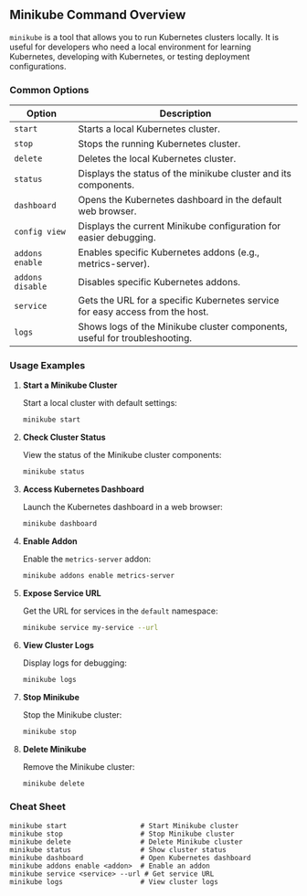 ## Minikube Command Overview

`minikube` is a tool that allows you to run Kubernetes clusters locally. It is useful for developers who need a local environment for learning Kubernetes, developing with Kubernetes, or testing deployment configurations.

### Common Options

| Option             | Description                                                                         |
|--------------------|-------------------------------------------------------------------------------------|
| `start`            | Starts a local Kubernetes cluster.                                                  |
| `stop`             | Stops the running Kubernetes cluster.                                               |
| `delete`           | Deletes the local Kubernetes cluster.                                               |
| `status`           | Displays the status of the minikube cluster and its components.                     |
| `dashboard`        | Opens the Kubernetes dashboard in the default web browser.                          |
| `config view`      | Displays the current Minikube configuration for easier debugging.                   |
| `addons enable`    | Enables specific Kubernetes addons (e.g., metrics-server).                          |
| `addons disable`   | Disables specific Kubernetes addons.                                                |
| `service`          | Gets the URL for a specific Kubernetes service for easy access from the host.       |
| `logs`             | Shows logs of the Minikube cluster components, useful for troubleshooting.          |

### Usage Examples

1. **Start a Minikube Cluster**

   Start a local cluster with default settings:

   ```bash
   minikube start
   ```

2. **Check Cluster Status**

   View the status of the Minikube cluster components:

   ```bash
   minikube status
   ```

3. **Access Kubernetes Dashboard**

   Launch the Kubernetes dashboard in a web browser:

   ```bash
   minikube dashboard
   ```

4. **Enable Addon**

   Enable the `metrics-server` addon:

   ```bash
   minikube addons enable metrics-server
   ```

5. **Expose Service URL**

   Get the URL for services in the `default` namespace:

   ```bash
   minikube service my-service --url
   ```

6. **View Cluster Logs**

   Display logs for debugging:

   ```bash
   minikube logs
   ```

7. **Stop Minikube**

   Stop the Minikube cluster:

   ```bash
   minikube stop
   ```

8. **Delete Minikube**

   Remove the Minikube cluster:

   ```bash
   minikube delete
   ```

### Cheat Sheet

```plaintext
minikube start                  # Start Minikube cluster
minikube stop                   # Stop Minikube cluster
minikube delete                 # Delete Minikube cluster
minikube status                 # Show cluster status
minikube dashboard              # Open Kubernetes dashboard
minikube addons enable <addon>  # Enable an addon
minikube service <service> --url # Get service URL
minikube logs                   # View cluster logs
```
